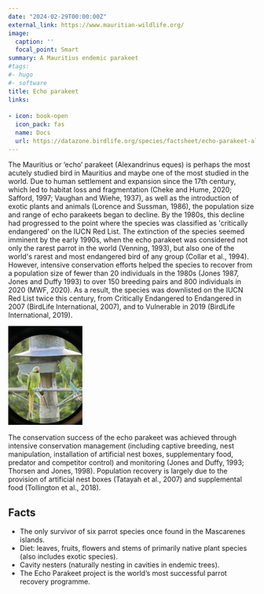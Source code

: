 ```yaml
---
date: "2024-02-29T00:00:00Z"
external_link: https://www.mauritian-wildlife.org/
image:
  caption: ''
  focal_point: Smart
summary: A Mauritius endemic parakeet
#tags:
#- hugo
#- software
title: Echo parakeet
links:

- icon: book-open
  icon_pack: fas
  name: Docs
  url: https://datazone.birdlife.org/species/factsheet/echo-parakeet-alexandrinus-eques
---
```


The Mauritius or ‘echo’ parakeet (Alexandrinus eques) is perhaps the most acutely studied bird in Mauritius and maybe one of the most studied in the world. Due to human settlement and expansion since the 17th century, which led to habitat loss and fragmentation (Cheke and Hume, 2020; Safford, 1997; Vaughan and Wiehe, 1937), as well as the introduction of exotic plants and animals (Lorence and Sussman, 1986), the population size and range of echo parakeets began to decline. By the 1980s, this decline had progressed to the point where the species was classified as 'critically endangered' on the IUCN Red List. The extinction of the species seemed imminent by the early 1990s, when the echo parakeet was considered not only the rarest parrot in the world (Venning, 1993), but also one of the world's rarest and most endangered bird of 
any group (Collar et al., 1994). However, intensive conservation efforts helped the species to recover from a population size of fewer than 20 individuals in the 1980s (Jones 1987, Jones and Duffy 1993) to over 150 breeding pairs and 800 individuals in 2020 (MWF, 2020). As a result, the species was downlisted on the IUCN Red List twice this century, from Critically Endangered to Endangered in 2007
(BirdLife International, 2007), and to Vulnerable in 2019 (BirdLife International, 2019).

<img src="echo.jpg" class="center-block" alt="echo" style="width:30%;">

The conservation success of the echo parakeet was achieved through intensive conservation 
management (including captive breeding, nest manipulation, installation of artificial nest boxes, 
supplementary food, predator and competitor control) and monitoring (Jones and Duffy, 1993; Thorsen 
and Jones, 1998). Population recovery is largely due to the provision of artificial nest boxes (Tatayah et al., 2007) and
supplemental food (Tollington et al., 2018).

## Facts

* The only survivor of six parrot species once found in the Mascarenes islands.
* Diet: leaves, fruits, flowers and stems of primarily native plant species (also includes exotic species).
* Cavity nesters (naturally nesting in cavities in endemic trees).
* The Echo Parakeet project is the world’s most successful parrot recovery programme.
